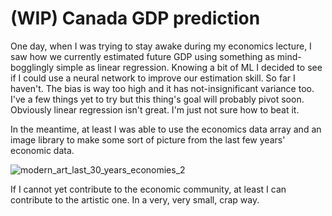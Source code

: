 # (WIP) Canada GDP prediction
One day, when I was trying to stay awake during my economics lecture, I saw how we currently estimated future GDP using something as mind-bogglingly simple as linear regression. Knowing a bit of ML I decided to see if I could use a neural network to improve our estimation skill.
So far I haven't. The bias is way too high and it has not-insignificant variance too. I've a few things yet to try but this thing's goal will probably pivot soon. Obviously linear regression isn't great. I'm just not sure how to beat it.

In the meantime, at least I was able to use the economics data array and an image library to make some sort of picture from the last few years' economic data.

![modern_art_last_30_years_economies_2](https://user-images.githubusercontent.com/64122766/212815511-6d356e96-7d35-4a90-b3e2-2ac5e0a86665.png)

If I cannot yet contribute to the economic community, at least I can contribute to the artistic one. In a very, very small, crap way.

